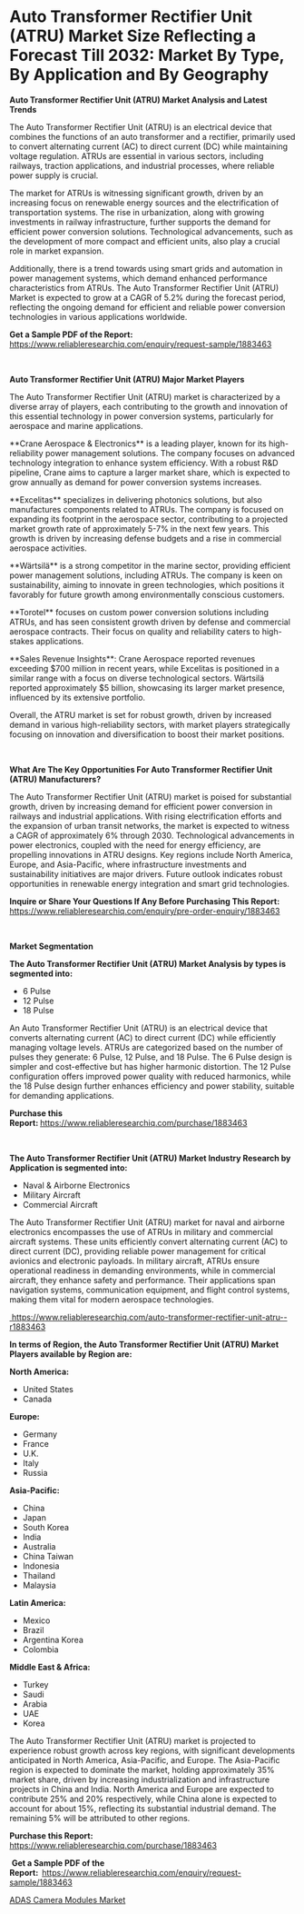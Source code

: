 <p><h1>Auto Transformer Rectifier Unit (ATRU) Market Size Reflecting a Forecast Till 2032: Market By Type, By Application and By Geography</h1></p><p><strong>Auto Transformer Rectifier Unit (ATRU) Market Analysis and Latest Trends</strong></p>
<p><p>The Auto Transformer Rectifier Unit (ATRU) is an electrical device that combines the functions of an auto transformer and a rectifier, primarily used to convert alternating current (AC) to direct current (DC) while maintaining voltage regulation. ATRUs are essential in various sectors, including railways, traction applications, and industrial processes, where reliable power supply is crucial. </p><p>The market for ATRUs is witnessing significant growth, driven by an increasing focus on renewable energy sources and the electrification of transportation systems. The rise in urbanization, along with growing investments in railway infrastructure, further supports the demand for efficient power conversion solutions. Technological advancements, such as the development of more compact and efficient units, also play a crucial role in market expansion.</p><p>Additionally, there is a trend towards using smart grids and automation in power management systems, which demand enhanced performance characteristics from ATRUs. The Auto Transformer Rectifier Unit (ATRU) Market is expected to grow at a CAGR of 5.2% during the forecast period, reflecting the ongoing demand for efficient and reliable power conversion technologies in various applications worldwide.</p></p>
<p><strong>Get a Sample PDF of the Report:&nbsp;</strong> <a href="https://www.reliableresearchiq.com/enquiry/request-sample/1883463?utm_campaign=1896&utm_medium=2&utm_source=Github&utm_content=ia&utm_term=13022025&utm_id=auto-transformer-rectifier-unit-atru">https://www.reliableresearchiq.com/enquiry/request-sample/1883463</a></p>
<p>&nbsp;</p>
<p><strong>Auto Transformer Rectifier Unit (ATRU) Major Market Players</strong></p>
<p><p>The Auto Transformer Rectifier Unit (ATRU) market is characterized by a diverse array of players, each contributing to the growth and innovation of this essential technology in power conversion systems, particularly for aerospace and marine applications.</p><p>**Crane Aerospace & Electronics** is a leading player, known for its high-reliability power management solutions. The company focuses on advanced technology integration to enhance system efficiency. With a robust R&D pipeline, Crane aims to capture a larger market share, which is expected to grow annually as demand for power conversion systems increases.</p><p>**Excelitas** specializes in delivering photonics solutions, but also manufactures components related to ATRUs. The company is focused on expanding its footprint in the aerospace sector, contributing to a projected market growth rate of approximately 5-7% in the next few years. This growth is driven by increasing defense budgets and a rise in commercial aerospace activities.</p><p>**Wärtsilä** is a strong competitor in the marine sector, providing efficient power management solutions, including ATRUs. The company is keen on sustainability, aiming to innovate in green technologies, which positions it favorably for future growth among environmentally conscious customers.</p><p>**Torotel** focuses on custom power conversion solutions including ATRUs, and has seen consistent growth driven by defense and commercial aerospace contracts. Their focus on quality and reliability caters to high-stakes applications.</p><p>**Sales Revenue Insights**: Crane Aerospace reported revenues exceeding $700 million in recent years, while Excelitas is positioned in a similar range with a focus on diverse technological sectors. Wärtsilä reported approximately $5 billion, showcasing its larger market presence, influenced by its extensive portfolio.</p><p>Overall, the ATRU market is set for robust growth, driven by increased demand in various high-reliability sectors, with market players strategically focusing on innovation and diversification to boost their market positions.</p></p>
<p>&nbsp;</p>
<p><strong>What Are The Key Opportunities For Auto Transformer Rectifier Unit (ATRU) Manufacturers?</strong></p>
<p><p>The Auto Transformer Rectifier Unit (ATRU) market is poised for substantial growth, driven by increasing demand for efficient power conversion in railways and industrial applications. With rising electrification efforts and the expansion of urban transit networks, the market is expected to witness a CAGR of approximately 6% through 2030. Technological advancements in power electronics, coupled with the need for energy efficiency, are propelling innovations in ATRU designs. Key regions include North America, Europe, and Asia-Pacific, where infrastructure investments and sustainability initiatives are major drivers. Future outlook indicates robust opportunities in renewable energy integration and smart grid technologies.</p></p>
<p><strong>Inquire or Share Your Questions If Any Before Purchasing This Report:</strong> <a href="https://www.reliableresearchiq.com/enquiry/pre-order-enquiry/1883463?utm_campaign=1896&utm_medium=2&utm_source=Github&utm_content=ia&utm_term=13022025&utm_id=auto-transformer-rectifier-unit-atru">https://www.reliableresearchiq.com/enquiry/pre-order-enquiry/1883463</a></p>
<p>&nbsp;</p>
<p><strong>Market Segmentation</strong></p>
<p><strong>The Auto Transformer Rectifier Unit (ATRU) Market Analysis by types is segmented into:</strong></p>
<p><ul><li>6 Pulse</li><li>12 Pulse</li><li>18 Pulse</li></ul></p>
<p><p>An Auto Transformer Rectifier Unit (ATRU) is an electrical device that converts alternating current (AC) to direct current (DC) while efficiently managing voltage levels. ATRUs are categorized based on the number of pulses they generate: 6 Pulse, 12 Pulse, and 18 Pulse. The 6 Pulse design is simpler and cost-effective but has higher harmonic distortion. The 12 Pulse configuration offers improved power quality with reduced harmonics, while the 18 Pulse design further enhances efficiency and power stability, suitable for demanding applications.</p></p>
<p><strong>Purchase this Report:&nbsp;</strong><a href="https://www.reliableresearchiq.com/purchase/1883463?utm_campaign=1896&utm_medium=2&utm_source=Github&utm_content=ia&utm_term=13022025&utm_id=auto-transformer-rectifier-unit-atru">https://www.reliableresearchiq.com/purchase/1883463</a></p>
<p>&nbsp;</p>
<p><strong>The Auto Transformer Rectifier Unit (ATRU) Market Industry Research by Application is segmented into:</strong></p>
<p><ul><li>Naval & Airborne Electronics</li><li>Military Aircraft</li><li>Commercial Aircraft</li></ul></p>
<p><p>The Auto Transformer Rectifier Unit (ATRU) market for naval and airborne electronics encompasses the use of ATRUs in military and commercial aircraft systems. These units efficiently convert alternating current (AC) to direct current (DC), providing reliable power management for critical avionics and electronic payloads. In military aircraft, ATRUs ensure operational readiness in demanding environments, while in commercial aircraft, they enhance safety and performance. Their applications span navigation systems, communication equipment, and flight control systems, making them vital for modern aerospace technologies.</p></p>
<p><a href="https://www.reliableresearchiq.com/auto-transformer-rectifier-unit-atru--r1883463?utm_campaign=1896&utm_medium=2&utm_source=Github&utm_content=ia&utm_term=13022025&utm_id=auto-transformer-rectifier-unit-atru">&nbsp;https://www.reliableresearchiq.com/auto-transformer-rectifier-unit-atru--r1883463</a></p>
<p><strong>In terms of Region, the Auto Transformer Rectifier Unit (ATRU) Market Players available by Region are:</strong></p>
<p>
    <p> <strong> North America: </strong>
        <ul>
            <li>United States</li>
            <li>Canada</li>
        </ul>
        </p> 
    <p> <strong> Europe: </strong>
        <ul>
            <li>Germany</li>
            <li>France</li>
            <li>U.K.</li>
            <li>Italy</li>
            <li>Russia</li>
        </ul>
        </p> 
    <p> <strong> Asia-Pacific: </strong>
        <ul>
            <li>China</li>
            <li>Japan</li>
            <li>South Korea</li>
            <li>India</li>
            <li>Australia</li>
            <li>China Taiwan</li>
            <li>Indonesia</li>
            <li>Thailand</li>
            <li>Malaysia</li>
        </ul>
        </p> 
    <p> <strong> Latin America: </strong>
        <ul>
            <li>Mexico</li>
            <li>Brazil</li>
            <li>Argentina Korea</li>
            <li>Colombia</li>
        </ul>
        </p> 
    <p> <strong> Middle East & Africa: </strong>
        <ul>
            <li>Turkey</li>
            <li>Saudi</li>
            <li>Arabia</li>
            <li>UAE</li>
            <li>Korea</li>
        </ul>
    </p>
    </p>
<p><p>The Auto Transformer Rectifier Unit (ATRU) market is projected to experience robust growth across key regions, with significant developments anticipated in North America, Asia-Pacific, and Europe. The Asia-Pacific region is expected to dominate the market, holding approximately 35% market share, driven by increasing industrialization and infrastructure projects in China and India. North America and Europe are expected to contribute 25% and 20% respectively, while China alone is expected to account for about 15%, reflecting its substantial industrial demand. The remaining 5% will be attributed to other regions.</p></p>
<p><strong>Purchase this Report: </strong><a href="https://www.reliableresearchiq.com/purchase/1883463?utm_campaign=1896&utm_medium=2&utm_source=Github&utm_content=ia&utm_term=13022025&utm_id=auto-transformer-rectifier-unit-atru">https://www.reliableresearchiq.com/purchase/1883463</a></p>
<p>&nbsp;<strong>Get a Sample PDF of the Report:&nbsp;&nbsp;</strong><a href="https://www.reliableresearchiq.com/enquiry/request-sample/1883463?utm_campaign=1896&utm_medium=2&utm_source=Github&utm_content=ia&utm_term=13022025&utm_id=auto-transformer-rectifier-unit-atru">https://www.reliableresearchiq.com/enquiry/request-sample/1883463</a></p>
<p><strong></strong></p>
<p><p><a href="https://github.com/shirlantosx7/Market-Research-Report-List-1/blob/main/adas-camera-modules-market.md?utm_campaign=1896&utm_medium=2&utm_source=Github&utm_content=ia&utm_term=13022025&utm_id=auto-transformer-rectifier-unit-atru">ADAS Camera Modules Market</a></p></p>